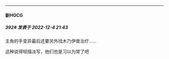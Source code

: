 

*****

####  新HGCG  
##### 392#       发表于 2022-12-4 21:43

主角的手变异最后还要另外找木乃伊兽治疗……

这种说得轻描淡写，他们也是习以为常了吧

